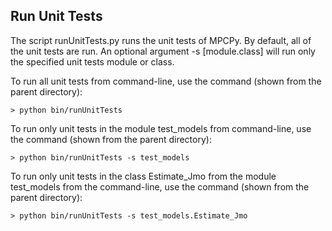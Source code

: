 ## Run Unit Tests
The script runUnitTests.py runs the unit tests of MPCPy.  By default, all of the unit tests are run.  An optional argument -s [module.class] will run only the specified unit tests module or class.

To run all unit tests from command-line, use the command (shown from the parent directory):

	> python bin/runUnitTests

To run only unit tests in the module test_models from command-line, use the command (shown from the parent directory):

	> python bin/runUnitTests -s test_models

To run only unit tests in the class Estimate_Jmo from the module test_models from the command-line, use the command (shown from the parent directory):

	> python bin/runUnitTests -s test_models.Estimate_Jmo
